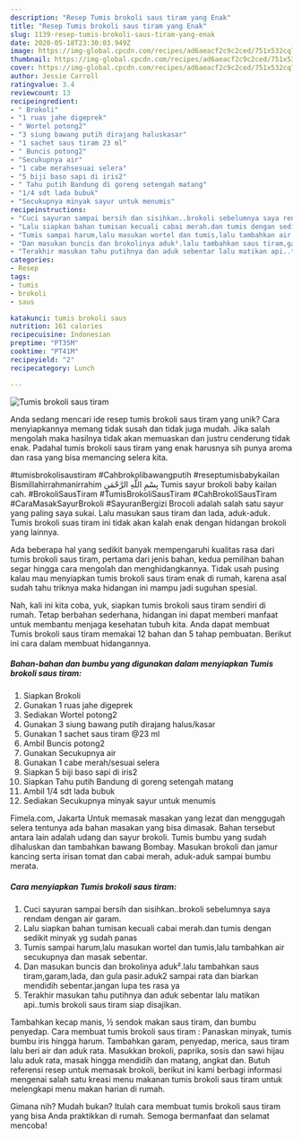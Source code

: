 ```yaml
---
description: "Resep Tumis brokoli saus tiram yang Enak"
title: "Resep Tumis brokoli saus tiram yang Enak"
slug: 1139-resep-tumis-brokoli-saus-tiram-yang-enak
date: 2020-05-18T23:30:03.949Z
image: https://img-global.cpcdn.com/recipes/ad6aeacf2c9c2ced/751x532cq70/tumis-brokoli-saus-tiram-foto-resep-utama.jpg
thumbnail: https://img-global.cpcdn.com/recipes/ad6aeacf2c9c2ced/751x532cq70/tumis-brokoli-saus-tiram-foto-resep-utama.jpg
cover: https://img-global.cpcdn.com/recipes/ad6aeacf2c9c2ced/751x532cq70/tumis-brokoli-saus-tiram-foto-resep-utama.jpg
author: Jessie Carroll
ratingvalue: 3.4
reviewcount: 13
recipeingredient:
- " Brokoli"
- "1 ruas jahe digeprek"
- " Wortel potong2"
- "3 siung bawang putih dirajang haluskasar"
- "1 sachet saus tiram 23 ml"
- " Buncis potong2"
- "Secukupnya air"
- "1 cabe merahsesuai selera"
- "5 biji baso sapi di iris2"
- " Tahu putih Bandung di goreng setengah matang"
- "1/4 sdt lada bubuk"
- "Secukupnya minyak sayur untuk menumis"
recipeinstructions:
- "Cuci sayuran sampai bersih dan sisihkan..brokoli sebelumnya saya rendam dengan air garam."
- "Lalu siapkan bahan tumisan kecuali cabai merah.dan tumis dengan sedikit minyak yg sudah panas"
- "Tumis sampai harum,lalu masukan wortel dan tumis,lalu tambahkan air secukupnya dan masak sebentar."
- "Dan masukan buncis dan brokolinya aduk².lalu tambahkan saus tiram,garam,lada, dan gula pasir.aduk2 sampai rata dan biarkan mendidih sebentar.jangan lupa tes rasa ya"
- "Terakhir masukan tahu putihnya dan aduk sebentar lalu matikan api..tumis brokoli saus tiram siap disajikan."
categories:
- Resep
tags:
- tumis
- brokoli
- saus

katakunci: tumis brokoli saus 
nutrition: 161 calories
recipecuisine: Indonesian
preptime: "PT35M"
cooktime: "PT41M"
recipeyield: "2"
recipecategory: Lunch

---
```



![Tumis brokoli saus tiram](https://img-global.cpcdn.com/recipes/ad6aeacf2c9c2ced/751x532cq70/tumis-brokoli-saus-tiram-foto-resep-utama.jpg)

Anda sedang mencari ide resep tumis brokoli saus tiram yang unik? Cara menyiapkannya memang tidak susah dan tidak juga mudah. Jika salah mengolah maka hasilnya tidak akan memuaskan dan justru cenderung tidak enak. Padahal tumis brokoli saus tiram yang enak harusnya sih punya aroma dan rasa yang bisa memancing selera kita.

#tumisbrokolisaustiram #Cahbrokolibawangputih #reseptumisbabykailan Bismillahirrahmanirrahim بِسْمِ اللَّهِ الرَّحْمَنِ Tumis sayur brokoli baby kailan cah. #BrokoliSausTiram #TumisBrokoliSausTiram #CahBrokoliSausTiram #CaraMasakSayurBrokoli #SayuranBergizi Brocoli adalah salah satu sayur yang paling saya sukai. Lalu masukan saus tiram dan lada, aduk-aduk. Tumis brokoli suas tiram ini tidak akan kalah enak dengan hidangan brokoli yang lainnya.

Ada beberapa hal yang sedikit banyak mempengaruhi kualitas rasa dari tumis brokoli saus tiram, pertama dari jenis bahan, kedua pemilihan bahan segar hingga cara mengolah dan menghidangkannya. Tidak usah pusing kalau mau menyiapkan tumis brokoli saus tiram enak di rumah, karena asal sudah tahu triknya maka hidangan ini mampu jadi suguhan spesial.


Nah, kali ini kita coba, yuk, siapkan tumis brokoli saus tiram sendiri di rumah. Tetap berbahan sederhana, hidangan ini dapat memberi manfaat untuk membantu menjaga kesehatan tubuh kita. Anda dapat membuat Tumis brokoli saus tiram memakai 12 bahan dan 5 tahap pembuatan. Berikut ini cara dalam membuat hidangannya.

<!--inarticleads1-->

##### Bahan-bahan dan bumbu yang digunakan dalam menyiapkan Tumis brokoli saus tiram:

1. Siapkan  Brokoli
1. Gunakan 1 ruas jahe digeprek
1. Sediakan  Wortel potong2
1. Gunakan 3 siung bawang putih dirajang halus/kasar
1. Gunakan 1 sachet saus tiram @23 ml
1. Ambil  Buncis potong2
1. Gunakan Secukupnya air
1. Gunakan 1 cabe merah/sesuai selera
1. Siapkan 5 biji baso sapi di iris2
1. Siapkan  Tahu putih Bandung di goreng setengah matang
1. Ambil 1/4 sdt lada bubuk
1. Sediakan Secukupnya minyak sayur untuk menumis


Fimela.com, Jakarta Untuk memasak masakan yang lezat dan menggugah selera tentunya ada bahan masakan yang bisa dimasak. Bahan tersebut antara lain adalah udang dan sayur brokoli. Tumis bumbu yang sudah dihaluskan dan tambahkan bawang Bombay. Masukan brokoli dan jamur kancing serta irisan tomat dan cabai merah, aduk-aduk sampai bumbu merata. 

<!--inarticleads2-->

##### Cara menyiapkan Tumis brokoli saus tiram:

1. Cuci sayuran sampai bersih dan sisihkan..brokoli sebelumnya saya rendam dengan air garam.
1. Lalu siapkan bahan tumisan kecuali cabai merah.dan tumis dengan sedikit minyak yg sudah panas
1. Tumis sampai harum,lalu masukan wortel dan tumis,lalu tambahkan air secukupnya dan masak sebentar.
1. Dan masukan buncis dan brokolinya aduk².lalu tambahkan saus tiram,garam,lada, dan gula pasir.aduk2 sampai rata dan biarkan mendidih sebentar.jangan lupa tes rasa ya
1. Terakhir masukan tahu putihnya dan aduk sebentar lalu matikan api..tumis brokoli saus tiram siap disajikan.


Tambahkan kecap manis, ½ sendok makan saus tiram, dan bumbu penyedap. Cara membuat tumis brokoli saus tiram : Panaskan minyak, tumis bumbu iris hingga harum. Tambahkan garam, penyedap, merica, saus tiram lalu beri air dan aduk rata. Masukkan brokoli, paprika, sosis dan sawi hijau lalu aduk rata, masak hingga mendidih dan matang, angkat dan. Butuh referensi resep untuk memasak brokoli, berikut ini kami berbagi informasi mengenai salah satu kreasi menu makanan tumis brokoli saus tiram untuk melengkapi menu makan harian di rumah. 

Gimana nih? Mudah bukan? Itulah cara membuat tumis brokoli saus tiram yang bisa Anda praktikkan di rumah. Semoga bermanfaat dan selamat mencoba!
